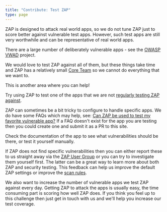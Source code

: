 ```yaml
---
title: "Contribute: Test ZAP"
type: page
---
```


ZAP is designed to attack real world apps, so we do not tune ZAP just to score better against vulnerable test apps.
However, such test apps are still very worthwhile and can be representative of real world apps.

There are a large number of deliberately vulnerable apps - see the 
[OWASP VWAD](https://owasp.org/www-project-vulnerable-web-applications-directory/) project.

We would love to test ZAP against all of them, but these things take time and ZAP has a relatively small 
[Core Team](/docs/team/) so we cannot do everything that we want to.

This is another area where you can help!

Try using ZAP to test one of the apps that we are not [regularly testing ZAP against](/docs/scans/).

ZAP can sometimes be a bit tricky to configure to handle specific apps.
We do have some FAQs which may help, see: [Can ZAP be used to test my favorite vulnerable app?](https://www.zaproxy.org/faq/can-zap-be-used-to-test-my-favorite-vulnerable-app/)
If a FAQ doesn't exist for the app you are testing then you could create one and submit it as a PR to this site.

Check the documentation of the app to see what vulnerabilities should be there, or test it yourself manually.

If ZAP does not find specific vulnerabilities then you can either report these to us straight away via the 
[ZAP User Group](https://groups.google.com/group/zaproxy-users) or you can try to investigate them yourself first.
The latter can be a great way to learn more about both ZAP and security testing.
This feedback can help us improve the default ZAP settings or improve the [scan rules](../scan-rules/).

We also want to increase the number of vulnerable apps we test ZAP against every day.
Getting ZAP to attack the apps is usually easy, the time consuming part is scoring how well ZAP does.
If you think you feel up to this challenge then just get in touch with us and we'll help you increase our test coverage.